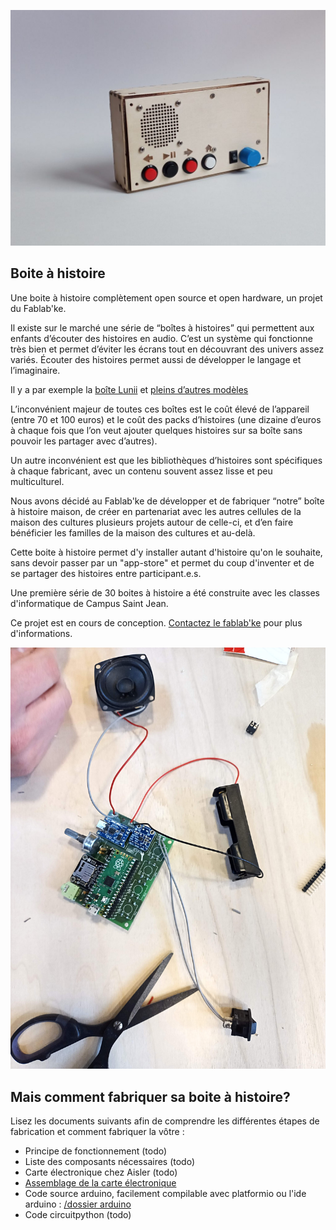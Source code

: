 ![Une boite à histoire open hardware](./photos/boite-a-histoire.jpg)

## Boite à histoire

Une boite à histoire complètement open source et open hardware, un projet du Fablab'ke.

Il existe sur le marché une série de “boîtes à histoires” qui permettent aux enfants d’écouter des histoires en audio. C’est un système qui fonctionne très bien et permet d’éviter les écrans tout en découvrant des univers assez variés. Écouter des histoires permet aussi de développer le langage et l’imaginaire.

Il y a par exemple la [boîte Lunii](https://lunii.com/fr-be/) et [pleins d’autres modèles](https://www.madmoizelle.com/quelles-sont-les-meilleures-boites-a-histoires-pour-les-enfants-1392363)

L’inconvénient majeur de toutes ces boîtes est le coût élevé de l’appareil (entre 70 et 100 euros) et le coût des packs d’histoires (une dizaine d’euros à chaque fois que l’on veut ajouter quelques histoires sur sa boîte sans pouvoir les partager avec d’autres).

Un autre inconvénient est que les bibliothèques d’histoires sont spécifiques à chaque fabricant, avec un contenu souvent assez lisse et peu multiculturel.

Nous avons décidé au Fablab'ke de développer et de fabriquer “notre” boîte à histoire maison, de créer en partenariat avec les autres cellules de la maison des cultures plusieurs projets autour de celle-ci, et d’en faire bénéficier les familles de la maison des cultures et au-delà.

Cette boite à histoire permet d'y installer autant d'histoire qu'on le souhaite, sans devoir passer par un "app-store" et permet du coup d'inventer et de se partager des histoires entre participant.e.s.

Une première série de 30 boites à histoire a été construite avec les classes d'informatique de Campus Saint Jean.

Ce projet est en cours de conception. [Contactez le fablab'ke](https://fablabke.be) pour plus d'informations.

![](./guides/assets/resultat.jpg)

## Mais comment fabriquer sa boite à histoire?

Lisez les documents suivants afin de comprendre les différentes étapes de fabrication et comment fabriquer la vôtre : 

- Principe de fonctionnement (todo)
- Liste des composants nécessaires (todo)
- Carte électronique chez Aisler (todo)
- [Assemblage de la carte électronique](./guides/pcb.md)
- Code source arduino, facilement compilable avec platformio ou l'ide arduino : [/dossier arduino](./arduino)
- Code circuitpython (todo)
